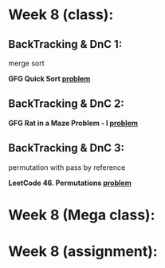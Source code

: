 # Week 8 (class):

## BackTracking & DnC 1:

merge sort

**GFG Quick Sort [problem](https://www.geeksforgeeks.org/problems/quick-sort/1)**

## BackTracking & DnC 2:

**GFG Rat in a Maze Problem - I [problem](https://www.geeksforgeeks.org/problems/rat-in-a-maze-problem/1)**

## BackTracking & DnC 3:

permutation with pass by reference

**LeetCode 46. Permutations [problem](https://leetcode.com/problems/permutations/)**

# Week 8 (Mega class):

# Week 8 (assignment):
